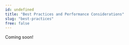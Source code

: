 ```yaml
---
id: undefined
title: "Best Practices and Performance Considerations"
slug: "best-practices"
free: false
---
```


Coming soon!
